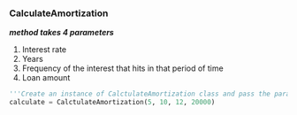 ### CalculateAmortization

**_method takes 4 parameters_**

1. Interest rate
2. Years
3. Frequency of the interest that hits in that period of time
4. Loan amount

```python
'''Create an instance of CalctulateAmortization class and pass the parameters as intergers '''
calculate = CalctulateAmortization(5, 10, 12, 20000)
```
